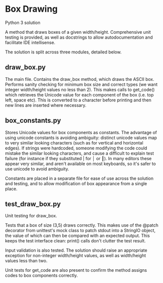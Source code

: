 # Box Drawing

Python 3 solution 

A method that draws boxes of a given width/height. Comprehensive unit testing is provided, as well as docstrings to allow autodocumentation and facilitate IDE intellisense.

The solution is split across three modules, detailed below.

## draw_box.py

The main file. Contains the draw_box method, which draws the ASCII box. Performs sanity checking for minimum box size and correct types (we want integer width/height values no less than 2). This makes calls to get_code() which retrieves the Unicode value for each component of the box (i.e. top left, space etc). This is converted to a character before printing and then new lines are inserted where necessary. 

## box_constants.py

Stores Unicode values for box components as constants. The advantage of using unicode constants is avoiding ambiguity: distinct unicode values map to very similar looking characters (such as for vertical and horizontal edges). If strings were hardcoded, someone modifying the code could mistake the similar looking characters, and cause a difficult to explain test failure (for instance if they substituted | for │ or ┃). In many editors these appear very similar, and aren't available on most keyboards, so it's safer to use unicode to avoid ambiguity. 

Constants are placed in a separate file for ease of use across the solution and testing, and to allow modification of box appearance from a single place. 

## test_draw_box.py

Unit testing for draw_box. 

Tests that a box of size (3,5) draws correctly. This makes use of the @patch decorator from unittest's mock class to patch stdout into a StringIO object, the value of which can then be compared with an expected output. This keeps the test interface clean: print() calls don't clutter the test result. 

Input validation is also tested. The solution should raise an appropriate exception for non-integer width/height values, as well as width/height values less than two. 

Unit tests for get_code are also present to confirm the method assigns codes to box components correctly. 

